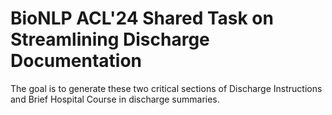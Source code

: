 # BioNLP ACL'24 Shared Task on Streamlining Discharge Documentation
The goal is to generate these two critical sections of Discharge Instructions and Brief Hospital Course in discharge summaries.
